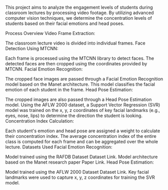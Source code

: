 This project aims to analyze the engagement levels of students during classroom lectures by processing video footage. By utilizing advanced computer vision techniques, we determine the concentration levels of students based on their facial emotions and head poses.

Process Overview
Video Frame Extraction:

The classroom lecture video is divided into individual frames.
Face Detection Using MTCNN:

Each frame is processed using the MTCNN library to detect faces.
The detected faces are then cropped using the coordinates provided by MTCNN.
Facial Emotion Recognition:

The cropped face images are passed through a Facial Emotion Recognition model based on the Manet architecture.
This model classifies the facial emotion of each student in the frame.
Head Pose Estimation:

The cropped images are also passed through a Head Pose Estimation model.
Using the AFLW 2000 dataset, a Support Vector Regression (SVR) model was trained on the x, y, z coordinates of key facial landmarks (e.g., eyes, nose, lips) to determine the direction the student is looking.
Concentration Index Calculation:

Each student's emotion and head pose are assigned a weight to calculate their concentration index.
The average concentration index of the entire class is computed for each frame and can be aggregated over the whole lecture.
Datasets Used
Facial Emotion Recognition:

Model trained using the RAFDB Dataset Dataset Link.
Model architecture based on the Manet research paper Paper Link.
Head Pose Estimation:

Model trained using the AFLW 2000 Dataset Dataset Link.
Key facial landmarks were used to capture x, y, z coordinates for training the SVR model.

